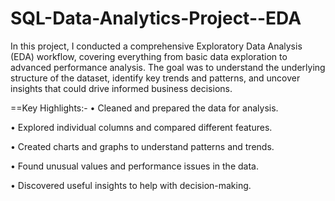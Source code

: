 # SQL-Data-Analytics-Project--EDA
In this project, I conducted a comprehensive Exploratory Data Analysis (EDA) workflow, covering everything from basic data exploration to advanced performance analysis. The goal was to understand the underlying structure of the dataset, identify key trends and patterns, and uncover insights that could drive informed business decisions.


==Key Highlights:-
•	Cleaned and prepared the data for analysis.

•	Explored individual columns and compared different features.

•	Created charts and graphs to understand patterns and trends.

•	Found unusual values and performance issues in the data.

•	Discovered useful insights to help with decision-making.


